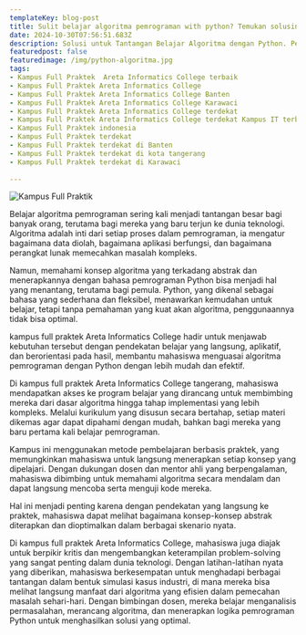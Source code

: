 ```yaml
---
templateKey: blog-post
title: Sulit belajar algoritma pemrograman with python? Temukan solusinya di Kampus IT Areta Informatics College.
date: 2024-10-30T07:56:51.683Z
description: Solusi untuk Tantangan Belajar Algoritma dengan Python. Pengajaran kuliah IT Full Praktek dan Pembelajaran Terstruktur di Areta Informatics College untuk Menguasai Konsep Pemrograman secara Mendalam.
featuredpost: false
featuredimage: /img/python-algoritma.jpg
tags:
- Kampus Full Praktek  Areta Informatics College terbaik
- Kampus Full Praktek Areta Informatics College
- Kampus Full Praktek Areta Informatics College Banten
- Kampus Full Praktek Areta Informatics College Karawaci
- Kampus Full Praktek Areta Informatics College terdekat
- Kampus Full Praktek Areta Informatics College terdekat Kampus IT terbaik
- Kampus Full Praktek indonesia
- Kampus Full Praktek terdekat
- Kampus Full Praktek terdekat di Banten
- Kampus Full Praktek terdekat di kota tangerang
- Kampus Full Praktek terdekat di Karawaci
	
---   
```


![Kampus Full Praktik](/img/python-algoritma.jpg "Kampus Full Praktik")

Belajar algoritma pemrograman sering kali menjadi tantangan besar bagi banyak orang, terutama bagi mereka yang baru terjun ke dunia teknologi. Algoritma adalah inti dari setiap proses dalam pemrograman, ia mengatur bagaimana data diolah, bagaimana aplikasi berfungsi, dan bagaimana perangkat lunak memecahkan masalah kompleks.																								
																								
Namun, memahami konsep algoritma yang terkadang abstrak dan menerapkannya dengan bahasa pemrograman Python bisa menjadi hal yang menantang, terutama bagi pemula. Python, yang dikenal sebagai bahasa yang sederhana dan fleksibel, menawarkan kemudahan untuk belajar, tetapi tanpa pemahaman yang kuat akan algoritma, penggunaannya tidak bisa optimal.																								
																								
kampus full praktek Areta Informatics College hadir untuk menjawab kebutuhan tersebut dengan pendekatan belajar yang langsung, aplikatif, dan berorientasi pada hasil, membantu mahasiswa menguasai algoritma pemrograman dengan Python dengan lebih mudah dan efektif.																								
																								
Di kampus full praktek Areta Informatics College tangerang, mahasiswa mendapatkan akses ke program belajar yang dirancang untuk membimbing mereka dari dasar algoritma hingga tahap implementasi yang lebih kompleks. Melalui kurikulum yang disusun secara bertahap, setiap materi dikemas agar dapat dipahami dengan mudah, bahkan bagi mereka yang baru pertama kali belajar pemrograman.																								
																								
Kampus ini menggunakan metode pembelajaran berbasis praktek, yang memungkinkan mahasiswa untuk langsung menerapkan setiap konsep yang dipelajari. Dengan dukungan dosen dan mentor ahli yang berpengalaman, mahasiswa dibimbing untuk memahami algoritma secara mendalam dan dapat langsung mencoba serta menguji kode mereka.																								
																								
Hal ini menjadi penting karena dengan pendekatan yang langsung ke praktek, mahasiswa dapat melihat bagaimana konsep-konsep abstrak diterapkan dan dioptimalkan dalam berbagai skenario nyata.																								
																								
Di kampus full praktek Areta Informatics College, mahasiswa juga diajak untuk berpikir kritis dan mengembangkan keterampilan problem-solving yang sangat penting dalam dunia teknologi. Dengan latihan-latihan nyata yang diberikan, mahasiswa berkesempatan untuk menghadapi berbagai tantangan dalam bentuk simulasi kasus industri, di mana mereka bisa melihat langsung manfaat dari algoritma yang efisien dalam pemecahan masalah sehari-hari. Dengan bimbingan dosen, mereka belajar menganalisis permasalahan, merancang algoritma, dan menerapkan logika pemrograman Python untuk menghasilkan solusi yang optimal.																					